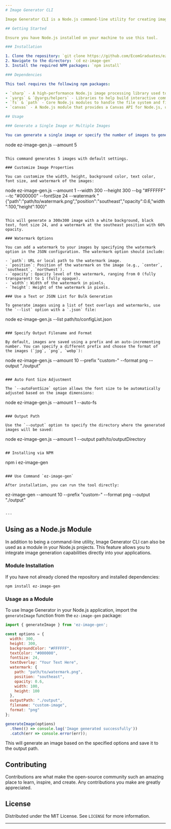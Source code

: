 ```yaml
---
# Image Generator CLI 

Image Generator CLI is a Node.js command-line utility for creating images with customizable text overlays and watermarks. It allows users to quickly generate images with specific dimensions, background colors, text properties, and watermarking, useful for batch processing image creation for various needs such as placeholders, test data, or social media.

## Getting Started

Ensure you have Node.js installed on your machine to use this tool.

### Installation

1. Clone the repository: `git clone https://github.com/EcomGraduates/ez-image-gen.git`
2. Navigate to the directory: `cd ez-image-gen`
3. Install the required NPM packages: `npm install`

### Dependencies

This tool requires the following npm packages:

- `sharp` - A high-performance Node.js image processing library used to generate images.
- `yargs` & `@yargs/helpers` - Libraries to help build interactive command-line tools by parsing arguments and generating an elegant user interface.
- `fs` & `path` - Core Node.js modules to handle the file system and file paths.
- `canvas` - A Node.js module that provides a Canvas API for Node.js, used for image manipulation such as applying opacity to watermarks.

## Usage

### Generate a Single Image or Multiple Images

You can generate a single image or specify the number of images to generate with the `--amount` option:

```
node ez-image-gen.js --amount 5
```

This command generates 5 images with default settings.

### Customize Image Properties

You can customize the width, height, background color, text color, font size, and watermark of the images:

```
node ez-image-gen.js --amount 1 --width 300 --height 300 --bg "#FFFFFF" --tc "#000000" --fontSize 24 --watermark "{"path":"path/to/watermark.png","position":"southeast","opacity":0.6,"width":100,"height":100}"
```

This will generate a 300x300 image with a white background, black text, font size 24, and a watermark at the southeast position with 60% opacity.

### Watermark Options

You can add a watermark to your images by specifying the watermark option in the JSON configuration. The watermark option should include:

- `path`: URL or local path to the watermark image.
- `position`: Position of the watermark on the image (e.g., `center`, `southeast`, `northwest`).
- `opacity`: Opacity level of the watermark, ranging from 0 (fully transparent) to 1 (fully opaque).
- `width`: Width of the watermark in pixels.
- `height`: Height of the watermark in pixels.

### Use a Text or JSON List for Bulk Generation

To generate images using a list of text overlays and watermarks, use the `--list` option with a `.json` file:

```
node ez-image-gen.js --list path/to/configList.json
```

### Specify Output Filename and Format

By default, images are saved using a prefix and an auto-incrementing number. You can specify a different prefix and choose the format of the images (`jpg`, `png`, `webp`):

```
node ez-image-gen.js --amount 10 --prefix "custom-" --format png --output "./output"
```

### Auto Font Size Adjustment

The `--autoFontSize` option allows the font size to be automatically adjusted based on the image dimensions:

```
node ez-image-gen.js --amount 1 --auto-fs
```

### Output Path

Use the `--output` option to specify the directory where the generated images will be saved:

```
node ez-image-gen.js --amount 1 --output path/to/outputDirectory
```

## Installing via NPM

```
npm i ez-image-gen
```

### Use Command `ez-image-gen`

After installation, you can run the tool directly:

```
ez-image-gen --amount 10 --prefix "custom-" --format png --output "./output"
```

---
```


## Using as a Node.js Module

In addition to being a command-line utility, Image Generator CLI can also be used as a module in your Node.js projects. This feature allows you to integrate image generation capabilities directly into your applications.

### Module Installation

If you have not already cloned the repository and installed dependencies:

```
npm install ez-image-gen
```

### Usage as a Module

To use Image Generator in your Node.js application, import the `generateImage` function from the `ez-image-gen` package:

```javascript
import { generateImage } from 'ez-image-gen';

const options = {
  width: 300,
  height: 300,
  backgroundColor: "#FFFFFF",
  textColor: "#000000",
  fontSize: 24,
  textOverlay: "Your Text Here",
  watermark: {
    path: "path/to/watermark.png",
    position: "southeast",
    opacity: 0.6,
    width: 100,
    height: 100
  },
  outputPath: "./output",
  filename: "custom-image",
  format: "png"
};

generateImage(options)
  .then(() => console.log('Image generated successfully'))
  .catch(err => console.error(err));
```

This will generate an image based on the specified options and save it to the output path.

## Contributing

Contributions are what make the open-source community such an amazing place to learn, inspire, and create. Any contributions you make are greatly appreciated.

## License

Distributed under the MIT License. See `LICENSE` for more information.

---